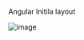 Angular Initila layout

![image](https://github.com/baluchowdary/order-ms/assets/12624930/0e35663e-59d8-4a65-8a50-876ff7c52dd0)
